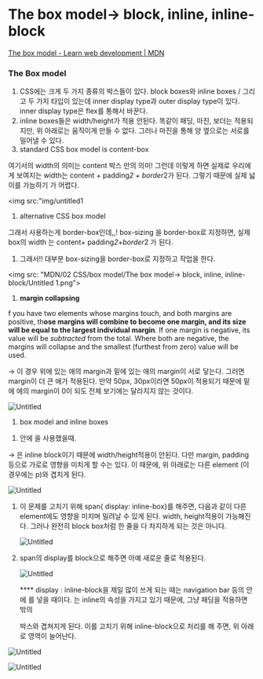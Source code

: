 # The box model→ block, inline, inline-block

[The box model - Learn web development | MDN](https://developer.mozilla.org/en-US/docs/Learn/CSS/Building_blocks/The_box_model#borders)

### The Box model

1. CSS에는 크게 두 가지 종류의 박스들이 있다. block boxes와 inline boxes / 그리고 두 가지 타입이 있는데 inner display type과 outer display type이 있다. inner display type은 flex를 통해서 바꾼다.
2. inline boxes들은 width/height가 적용 안된다. 똑같이 패딩, 마진, 보더는 적용되지만, 위 아래로는 움직이게 만들 수 없다. 그러나 마진을 통해 양 옆으로는 서로를 밀어낼 수 있다. 
3. standard CSS box model is content-box

여기서의 width의 의미는 content 박스 만의 의미! 그런데 이렇게 하면 실제로 우리에게 보여지는 width는 content + padding*2 + border*2가 된다. 그렇기 때문에 실제 넓이를 가늠하기 가 어렵다.

<img src:"img/untitled1

1. alternative CSS box model

그래서 사용하는게 border-box인데,,! box-sizing 을 border-box로 지정하면, 실제 box의 width 는 content+ padding*2+border*2 가 된다. 

1. 그래서!! 대부분 box-sizing을 border-box로 지정하고 작업을 한다.

<img src: "MDN/02 CSS/box model/The box model→ block, inline, inline-block/Untitled 1.png">

1. **margin collapsing**

f you have two elements whose margins touch, and both margins are positive, th**ose margins will combine to become one margin, and its size will be equal to the largest individual margin**. If one margin is negative, its value will be *subtracted* from the total. Where both are negative, the margins will collapse and the smallest (furthest from zero) value will be used.

→ 이 경우 위에 있는 애의 margin과 밑에 있는 애의 margin이 서로 닿는다. 그러면 margin이 더 큰 애가 적용된다. 만약 50px, 30px이라면 50px이 적용되기 때문에 밑에 애의 margin이 0이 되도 전체 보기에는 달라지지 않는 것이다.

![Untitled](The%20box%20model%E2%86%92%20block,%20inline,%20inline-block%20a91d27d9b9794cbcb190cc18cae34187/Untitled%202.png)

1. box model and inline boxes

1) <p>안에 <span>을 사용했을때. 

→ <span>은 inline block이기 때문에 width/height적용이 안된다. 다만 margin, padding 등으로 가로로 영향을 미치게 할 수는 있다. 이 때문에, 위 아래로는 다른 element (이 경우에는 p)와 겹치게 된다.

![Untitled](The%20box%20model%E2%86%92%20block,%20inline,%20inline-block%20a91d27d9b9794cbcb190cc18cae34187/Untitled%203.png)

1. 이 문제를 고치기 위해 span{ display: inline-box}를 해주면, 다음과 같이 다른 element에도 영향을 미치며 밀려날 수 있게 된다. width, height적용이 가능해진다. 그러나 완전히 block box처럼 한 줄을 다 차지하게 되는 것은 아니다. 
    
    ![Untitled](The%20box%20model%E2%86%92%20block,%20inline,%20inline-block%20a91d27d9b9794cbcb190cc18cae34187/Untitled%204.png)
    
2. span의 display를 block으로 해주면 아예 새로운 줄로 적용된다. 
    
    ![Untitled](The%20box%20model%E2%86%92%20block,%20inline,%20inline-block%20a91d27d9b9794cbcb190cc18cae34187/Untitled%205.png)
    
    **** display : inline-block을 제일 많이 쓰게 되는 때는 navigation bar 등의 안에 <a>를 넣을 때이다. <a>는 inline의 속성을 가지고 있기 때문에, 그냥 패딩을 적용하면 밖의 <div>박스와 겹쳐지게 된다. 이를 고치기 위해 inline-block으로 처리를 해 주면, 위 아래로 영역이 늘어난다. 
    

<before>

![Untitled](The%20box%20model%E2%86%92%20block,%20inline,%20inline-block%20a91d27d9b9794cbcb190cc18cae34187/Untitled%206.png)

<after inline-block>

![Untitled](The%20box%20model%E2%86%92%20block,%20inline,%20inline-block%20a91d27d9b9794cbcb190cc18cae34187/Untitled%207.png)
